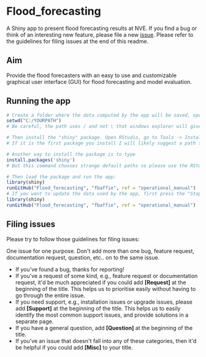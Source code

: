 # Flood_forecasting
A Shiny app to present flood forecasting results at NVE.
If you find a bug or think of an interesting new feature, please file a new [issue](https://github.com/fbaffie/Flood_forecasting/issues). Please refer to the guidelines for filing issues at the end of this readme.

## Aim
Provide the flood forecasters with an easy to use and customizable graphical user interface (GUI) for flood forecasting and model evaluation.

## Running the app

```R
# Create a folder where the data computed by the app will be saved, open RStudio and make sure the working directory is the folder you created:
setwd("C:/YOURPATH")
# Be careful, the path uses / and not \ that windows explorer will give you

# Then install the "shiny" package. Open RStudio, go to Tools -> Install packages and type "shiny"
# If it is the first package you install I will likely suggest a path to install future packages. It is usually a sensible path, so check and click accept.

# Another way to install the package is to type
install.packages('shiny')
# But this command chooses strange default paths so please use the RStudio buttons for installing your first package.

# Then load the package and run the app:
library(shiny)
runGitHub("Flood_forecasting", "fbaffie", ref = "operational_manual")
# If you want to update the data used by the app, first press the "Stop" button on RStudio to stop the app. Then run again:
library(shiny)
runGitHub("Flood_forecasting", "fbaffie", ref = "operational_manual")
```

## Filing issues

Please try to follow those guidelines for filing issues:

One issue for one purpose. Don't add more than one bug, feature request, documentation request, question, etc.. on to the same issue.

- If you've found a bug, thanks for reporting!
- If you've a request of some kind, e.g., feature request or documentation request, it'd be much appreciated if you could add **[Request]** at the beginning of the title. This helps us to prioritise easily without having to go through the entire issue.
- If you need support, e.g., installation issues or upgrade issues, please add **[Support]** at the beginning of the title. This helps us to easily identify the most common support issues, and provide solutions in a separate page.
- If you have a general question, add **[Question]** at the beginning of the title.
- If you've an issue that doesn't fall into any of these categories, then it'd be helpful if you could add **[Misc]** to your title.

